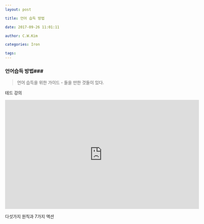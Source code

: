 ```yaml
---
layout: post

title: 언어 습득 방법

date: 2017-09-26 11:01:11

author: C.W.Kim

categories: Iron

tags:    
---
```


### 언어습득 방법###

> 언어 습득을 위한 가이드 -  들을 만한 것들이 있다.

테드 강의 

<center>

<iframe width="640" height="360" src="https://www.youtube.com/embed/y1f-YHw1uNs" frameborder="0" allowfullscreen></iframe>

</center>

다섯가지 원칙과 7가지 액션



